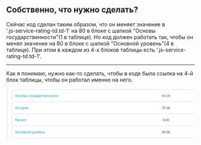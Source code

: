 ## Собственно, что нужно сделать?
Сейчас код сделан таким образом, что он меняет значение в  
 '.js-service-rating-td.td-1'  на 80 в блоке с шапкой "Основы государственности"(1 в таблице). Но код должен работать так, чтобы он менял значение на 80 в блоке с шапкой "Основной уровень"(4 в таблице). При этом в каждом из 4-х блоков таблицы есть '.js-service-rating-td.td-1'.

 ____

 Как я понимаю, нужно как-то сделать, чтобы в коде была ссылка на 4-й блок таблицы, чтобы он работал именно на него.

 ![Как выглядит таблица](https://github.com/SunriseSunshine/habrMonkey/blob/main/xOhfdE1ZsxI.jpg)
